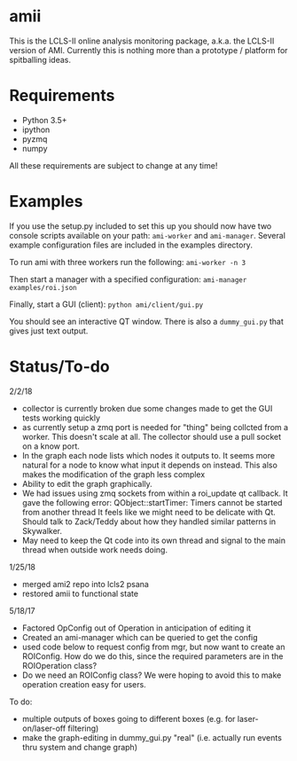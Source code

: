 # amii
This is the LCLS-II online analysis monitoring package, a.k.a. the LCLS-II
version of AMI. Currently this is nothing more than a prototype / platform for
spitballing ideas.

# Requirements
* Python 3.5+
* ipython
* pyzmq
* numpy

All these requirements are subject to change at any time!

# Examples
If you use the setup.py included to set this up you should now have two console
scripts available on your path: `ami-worker` and `ami-manager`. Several example
configuration files are included in the examples directory.

To run ami with three workers run the following:
```ami-worker -n 3```

Then start a manager with a specified configuration:
```ami-manager examples/roi.json```

Finally, start a GUI (client):
```python ami/client/gui.py```

You should see an interactive QT window. There is also a `dummy_gui.py` that gives just text output.

# Status/To-do

2/2/18

* collector is currently broken due some changes made to get the GUI tests working quickly
* as currently setup a zmq port is needed for "thing" being collcted from a worker. This doesn't scale at all. The collector should use a pull socket on a know port.
* In the graph each node lists which nodes it outputs to. It seems more natural for a node to know what input it depends on instead. This also makes the modification of the graph less complex
* Ability to edit the graph graphically.
* We had issues using zmq sockets from within a roi_update qt callback. It gave the following error:
    QObject::startTimer: Timers cannot be started from another thread
  It feels like we might need to be delicate with Qt. Should talk to Zack/Teddy about how they handled similar patterns in Skywalker.
* May need to keep the Qt code into its own thread and signal to the main thread when outside work needs doing.

1/25/18
* merged ami2 repo into lcls2 psana
* restored amii to functional state

5/18/17
* Factored OpConfig out of Operation in anticipation of editing it
* Created an ami-manager which can be queried to get the config
* used code below to request config from mgr, but now want to create an ROIConfig. How do we do this, since the required parameters are in the ROIOperation class?
* Do we need an ROIConfig class?  We were hoping to avoid this to make operation creation easy for users.

To do:
- multiple outputs of boxes going to different boxes (e.g. for laser-on/laser-off filtering)
- make the graph-editing in dummy_gui.py "real" (i.e. actually run events thru system and change graph)

